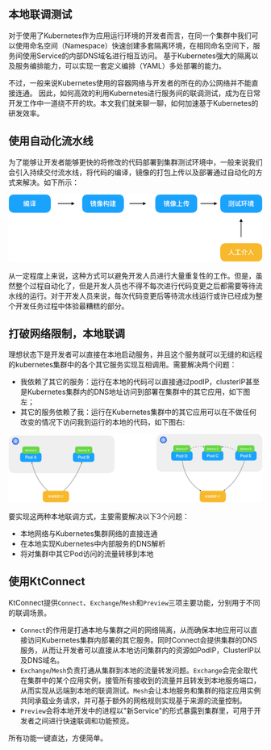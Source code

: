 本地联调测试
---

对于使用了Kubernetes作为应用运行环境的开发者而言，在同一个集群中我们可以使用命名空间（Namespace）快速创建多套隔离环境，在相同命名空间下，服务间使用Service的内部DNS域名进行相互访问。 基于Kubernetes强大的隔离以及服务编排能力，可以实现一套定义编排（YAML）多处部署的能力。

不过，一般来说Kubernetes使用的容器网络与开发者的所在的办公网络并不能直接连通。 因此，如何高效的利用Kubernetes进行服务间的联调测试，成为在日常开发工作中一道绕不开的坎。本文我们就来聊一聊，如何加速基于Kubernetes的研发效率。

## 使用自动化流水线

为了能够让开发者能够更快的将修改的代码部署到集群测试环境中，一般来说我们会引入持续交付流水线，将代码的编译，镜像的打包上传以及部署通过自动化的方式来解决。如下所示：

![](../../media/guide/local-dev-01.png)


从一定程度上来说，这种方式可以避免开发人员进行大量重复性的工作。但是，虽然整个过程自动化了，但是开发人员也不得不每次进行代码变更之后都需要等待流水线的运行。对于开发人员来说，每次代码变更后等待流水线运行或许已经成为整个开发任务过程中体验最糟糕的部分。

## 打破网络限制，本地联调

理想状态下是开发者可以直接在本地启动服务，并且这个服务就可以无缝的和远程的kubernetes集群中的各个其它服务实现互相调用。需要解决两个问题：

- 我依赖了其它的服务：运行在本地的代码可以直接通过podIP，clusterIP甚至是Kubernetes集群内的DNS地址访问到部署在集群中的其它应用，如下图左；
- 其它的服务依赖了我：运行在Kubernetes集群中的其它应用可以在不做任何改变的情况下访问我到运行的本地的代码，如下图右:

![](../../media/guide/local-dev-02.png)

要实现这两种本地联调方式，主要需要解决以下3个问题：

- 本地网络与Kubernetes集群网络的直接连通
- 在本地实现Kubernetes中内部服务的DNS解析
- 将对集群中其它Pod访问的流量转移到本地

## 使用KtConnect

KtConnect提供`Connect`、`Exchange`/`Mesh`和`Preview`三项主要功能，分别用于不同的联调场景。

- `Connect`的作用是打通本地与集群之间的网络隔离，从而确保本地应用可以直接访问Kubernetes集群内部署的其它服务。同时Connect会提供集群的DNS服务，从而让开发者可以直接从本地访问集群内的资源如PodIP，ClusterIP以及DNS域名。
- `Exchange`/`Mesh`负责打通从集群到本地的流量转发问题。`Exchange`会完全取代在集群中的某个应用实例，接管所有接收到的流量并且转发到本地服务端口，从而实现从远端到本地的联调测试。`Mesh`会让本地服务和集群的指定应用实例共同承载业务请求，并可基于额外的网格规则实现基于来源的流量控制。
- `Preview`会将本地开发中的进程以"新Service"的形式暴露到集群里，可用于开发者之间进行快速联调和功能预览。

所有功能一键直达，方便简单。